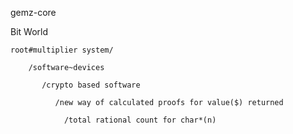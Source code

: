 gemz-core

 Bit World

          
    root#multiplier system/
             
        /software~devices
                                  
           /crypto based software
                                     
              /new way of calculated proofs for value($) returned
                                     
                /total rational count for char*(n)
